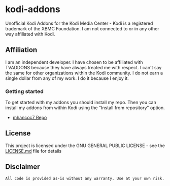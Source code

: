 # kodi-addons

Unofficial Kodi Addons for the Kodi Media Center - Kodi is a registered trademark of the XBMC Foundation. I am not connected to or in any other way affiliated with Kodi.

## Affiliation

I am an independent developer. I have chosen to be affiliated with TVADDONS because they have always treated me with respect. I can't say the same for other organizations within the Kodi community. I do not earn a single dollar from any of my work. I do it because I enjoy it.

### Getting started

To get started with my addons you should install my repo. Then you can install my addons from within Kodi using the "Install from repository" option.

* [mhancoc7 Repo](https://github.com/mhancoc7/kodi-addons/tree/master/_repo/repository.mhancoc7.public)

## License

This project is licensed under the GNU GENERAL PUBLIC LICENSE - see the [LICENSE.md](LICENSE.md) file for details

## Disclaimer

```
All code is provided as-is without any warranty. Use at your own risk.
```

